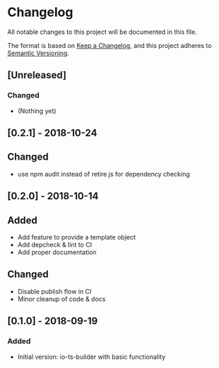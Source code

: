 # Changelog
All notable changes to this project will be documented in this file.

The format is based on [Keep a Changelog](https://keepachangelog.com/en/1.0.0/),
and this project adheres to [Semantic Versioning](https://semver.org/spec/v2.0.0.html).

## [Unreleased]
### Changed
- (Nothing yet)

## [0.2.1] - 2018-10-24
## Changed
- use npm audit instead of retire.js for dependency checking

## [0.2.0] - 2018-10-14
## Added
- Add feature to provide a template object
- Add depcheck & lint to CI
- Add proper documentation
## Changed
- Disable publish flow in CI
- Minor cleanup of code & docs

## [0.1.0] - 2018-09-19
### Added
- Initial version: io-ts-builder with basic functionality
